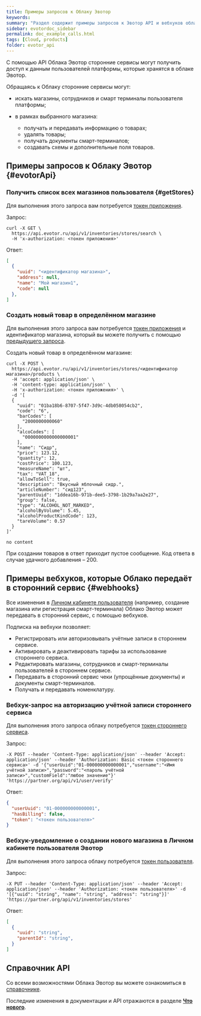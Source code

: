 ```yaml
---
title: Примеры запросов к Облаку Эвотор
keywords:
summary: "Раздел содержит примеры запросов к Эвотор API и вебхуков облака Эвотор."
sidebar: evotordoc_sidebar
permalink: doc_example_calls.html
tags: [Cloud, products]
folder: evotor_api
---
```


С помощью API Облака Эвотор сторонние сервисы могут получить доступ к данным пользователей платформы, которые хранятся в облаке Эвотор.

Обращаясь к Облаку сторонние сервисы могут:

* искать магазины, сотрудников и смарт терминалы пользователя платформы;
* в рамках выбранного магазина:

  * получать и передавать информацию о товарах;
  * удалять товары;
  * получать документы смарт-терминалов;
  * создавать схемы и дополнительные поля товаров.

## Примеры запросов к Облаку Эвотор {#evotorApi}

### Получить список всех магазинов пользователя {#getStores}

Для выполнения этого запроса вам потребуется [токен приложения](./doc_authorization.html).

Запрос:

```
curl -X GET \
  https://api.evotor.ru/api/v1/inventories/stores/search \
  -H 'x-authorization: <токен приложения>'
```

Ответ:

```JSON
[
  {
    "uuid": "<идентификатор магазина>",
    "address": null,
    "name": "Мой магазин1",
    "code": null
  },
]
```

### Создать новый товар в определённом магазине

Для выполнения этого запроса вам потребуется [токен приложения](./doc_authorization.html) и идентификатор магазина, который вы можете получить с помощью [предыдущего запроса](./doc_example_calls.html#getStores).

Создать новый товар в определённом магазине:

```
curl -X POST \
  https://api.evotor.ru/api/v1/inventories/stores/<идентификатор магазина>/products \
  -H 'accept: application/json' \
  -H 'content-type: application/json' \
  -H 'x-authorization: <токен приложения>' \
  -d '[
  {
    "uuid": "01ba18b6-8707-5f47-3d9c-4db058054cb2",
    "code": "6",
    "barCodes": [
      "2000000000060"
    ],
    "alcoCodes": [
      "0000000000000000001"
    ],
    "name": "Сидр",
    "price": 123.12,
    "quantity": 12,
    "costPrice": 100.123,
    "measureName": "шт",
    "tax": "VAT_18",
    "allowToSell": true,
    "description": "Вкусный яблочный сидр.",
    "articleNumber": "сид123",
    "parentUuid": "1ddea16b-971b-dee5-3798-1b29a7aa2e27",
    "group": false,
    "type": "ALCOHOL_NOT_MARKED",
    "alcoholByVolume": 5.45,
    "alcoholProductKindCode": 123,
    "tareVolume": 0.57
  }
]'
```

```
no content
```

При создании товаров в ответ приходит пустое сообщение. Код ответа в случае удачного добавления – 200.

## Примеры вебхуков, которые Облако передаёт в сторонний сервис {#webhooks}

Все изменения в [Личном кабинете пользователя](https://lk.evotor.ru/web/login) (например, создание магазина или регистрация смарт-терминала) Облако Эвотор может передавать в сторонний сервис, с помощью вебхуков.

Подписка на вебхуки позволяет:

* Регистрировать или авторизовывать учётные записи в стороннем сервисе.
* Активировать и деактивировать тарифы за использование стороннего сервиса.
* Редактировать магазины, сотрудников и смарт-терминалы пользователей в стороннем сервисе.
* Передавать в сторонний сервис чеки (упрощённые документы) и документы смарт-терминалов.
* Получать и передавать номенклатуру.

### Вебхук-запрос на авторизацию учётной записи стороннего сервиса

Для выполнения этого запроса облаку потребуется [токен стороннего сервиса](./doc_evotor_api_authorization.html#serverToken).

Запрос:

```
-X POST --header 'Content-Type: application/json' --header 'Accept: application/json' --header 'Authorization: Basic <токен стороннего сервиса>' -d '{"userUuid":"01-000000000000001","username":"<Имя учётной записи>","password":"<пароль учётной записи>","customField":"любое значение"}' 'https://partner.org/api/v1/user/verify'
```

Ответ:

```JSON
{
  "userUuid": "01-000000000000001",
  "hasBilling": false,
  "token": "<токен пользователя>"
}
```

### Вебхук-уведомление о создании нового магазина в Личном кабинете пользователя Эвотор

Для выполнения этого запроса облаку потребуется [токен пользователя](./doc_evotor_api_authorization.html#usersToken).

Запрос:

```
-X PUT --header 'Content-Type: application/json' --header 'Accept: application/json' --header 'Authorization: <токен пользователя>' -d '[{"uuid": "string", "name": "string", "address": "string"}]' 'https://partner.org/api/v1/inventories/stores'
```

Ответ:

```JSON
[
  {
    "uuid": "string",
    "parentId": "string",
  }
]
```

## Справочник API

Со всеми возможностями Облака Эвотор вы можете ознакомиться в [справочнике](https://api.evotor.ru/docs/).

Последние изменения в документации и API отражаются в разделе [**Что нового**](https://developer.evotor.ru/docs/whats_new.html).
